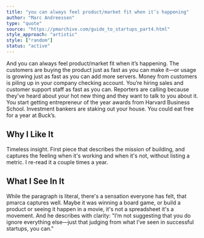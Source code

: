 ```yaml
---
title: "you can always feel product/market fit when it’s happening"
author: "Marc Andreessen"
type: "quote"
source: "https://pmarchive.com/guide_to_startups_part4.html"
style_approach: "artistic"
style: ["random"]
status: "active"
---
```


And you can always feel product/market fit when it’s happening. The customers are buying the product just as fast as you can make it—or usage is growing just as fast as you can add more servers. Money from customers is piling up in your company checking account. You’re hiring sales and customer support staff as fast as you can. Reporters are calling because they’ve heard about your hot new thing and they want to talk to you about it. You start getting entrepreneur of the year awards from Harvard Business School. Investment bankers are staking out your house. You could eat free for a year at Buck’s.

## Why I Like It
Timeless insight.  First piece that describes the mission of building, and captures the feeling when it's working and when it's not, without listing a metric.  I re-read it a couple times a year.

## What I See In It
While the paragraph is literal, there's a sensation everyone has felt, that pmarca captures well.  Maybe it was winning a board game, or build a product or seeing it happen in a movie, it's not a spreadsheet it's a movement.  And he describes with clarity: "I’m not suggesting that you do ignore everything else—just that judging from what I’ve seen in successful startups, you can."